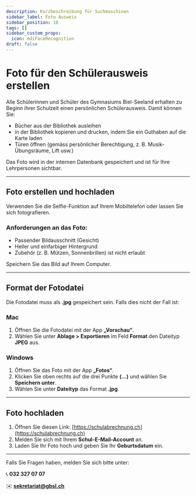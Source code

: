 ```yaml
---
description: Kurzbeschreibung für Suchmaschinen
sidebar_label: Foto Ausweis
sidebar_position: 10
tags: []
sidebar_custom_props:
  icon: mdiFaceRecognition
draft: false
---
```


# Foto für den Schülerausweis erstellen

Alle Schülerinnen und Schüler des Gymnasiums Biel-Seeland erhalten zu Beginn ihrer Schulzeit einen persönlichen Schülerausweis. Damit können Sie:

- Bücher aus der Bibliothek ausleihen
- in der Bibliothek kopieren und drucken, indem Sie ein Guthaben auf die Karte laden
- Türen öffnen (gemäss persönlicher Berechtigung, z. B. Musik-Übungsräume, Lift usw.)

Das Foto wird in der internen Datenbank gespeichert und ist für Ihre Lehrpersonen sichtbar.

---

## Foto erstellen und hochladen

Verwenden Sie die Selfie-Funktion auf Ihrem Mobiltelefon oder lassen Sie sich fotografieren.

### Anforderungen an das Foto:

- Passender Bildausschnitt (Gesicht)
- Heller und einfarbiger Hintergrund
- Zubehör (z. B. Mützen, Sonnenbrillen) ist nicht erlaubt

Speichern Sie das Bild auf Ihrem Computer.

---

## Format der Fotodatei

Die Fotodatei muss als **.jpg** gespeichert sein. Falls dies nicht der Fall ist:

### Mac

1. Öffnen Sie die Fotodatei mit der App **„Vorschau“**.
2. Wählen Sie unter **Ablage > Exportieren** im Feld **Format** den Dateityp **JPEG** aus.

### Windows

1. Öffnen Sie das Foto mit der App **„Fotos“**.
2. Klicken Sie oben rechts auf die drei Punkte **(...)** und wählen Sie **Speichern unter**.
3. Wählen Sie unter **Dateityp** das Format **.jpg**.

---

## Foto hochladen

1. Öffnen Sie diesen Link: [https://schulabrechnung.ch](https://schulabrechnung.ch)
2. Melden Sie sich mit Ihrem **Schul-E-Mail-Account** an.
3. Laden Sie Ihr Foto hoch und geben Sie Ihr **Geburtsdatum** ein.

---

Falls Sie Fragen haben, melden Sie sich bitte unter:

📞 **032 327 07 07**

✉️ **[sekretariat@gbsl.ch](mailto:sekretariat@gbsl.ch?subject=Frage%20zum%20Schülerausweis&body=Guten%20Tag%2C%0A%0AIch%20habe%20eine%20kurze%20Frage%20zum%20Schülerausweis:%0A%0AMit%20freundlichen%20Gr%C3%BCssen%0A%5BIhr%20Name%5D)**
